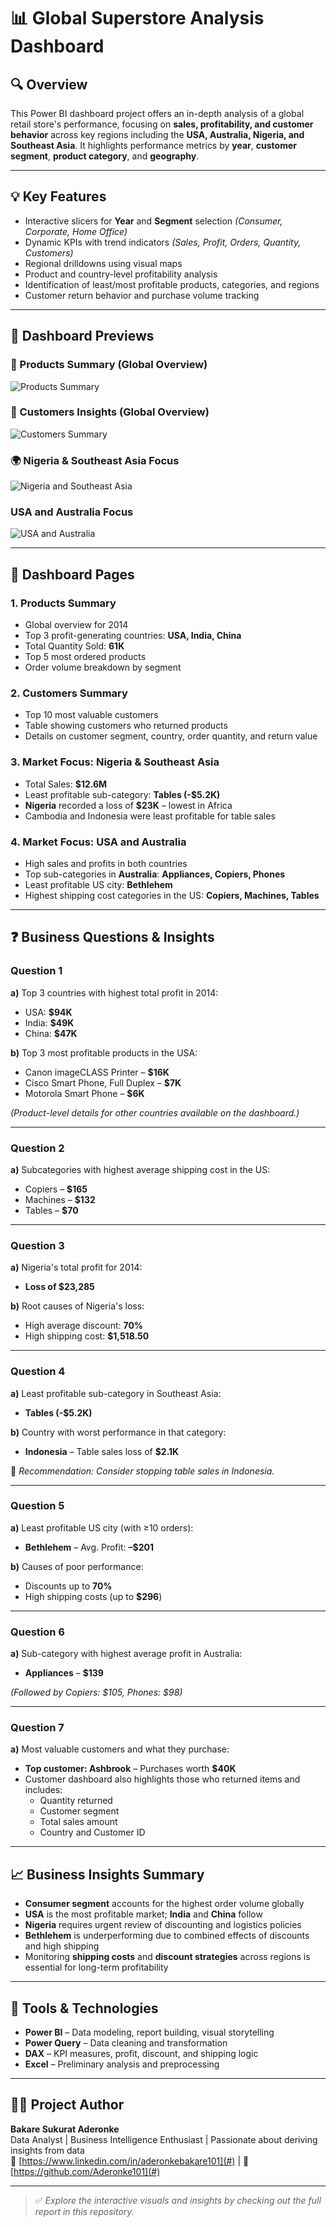 # 📊 Global Superstore Analysis Dashboard

## 🔍 Overview
This Power BI dashboard project offers an in-depth analysis of a global retail store's performance, focusing on **sales, profitability, and customer behavior** across key regions including the **USA, Australia, Nigeria, and Southeast Asia**. It highlights performance metrics by **year**, **customer segment**, **product category**, and **geography**.

---

## 💡 Key Features
- Interactive slicers for **Year** and **Segment** selection *(Consumer, Corporate, Home Office)*
- Dynamic KPIs with trend indicators *(Sales, Profit, Orders, Quantity, Customers)*
- Regional drilldowns using visual maps
- Product and country-level profitability analysis
- Identification of least/most profitable products, categories, and regions
- Customer return behavior and purchase volume tracking

---

## 📸 Dashboard Previews



### 🧾 Products Summary (Global Overview)
![Products Summary](GBSS-Products_Reports.png)



### 🧾 Customers Insights (Global Overview)
![Customers Summary](GBSS-Customers_Reports.png)



### 🌍 Nigeria & Southeast Asia Focus
![Nigeria and Southeast Asia](GBSS-NIG_SOUTH-ASIA_Reports.png)



### USA and Australia Focus
![USA and Australia](GBSS-USA_AUSTRALIA_Reports.png)


---

## 📂 Dashboard Pages

### 1. Products Summary
- Global overview for 2014
- Top 3 profit-generating countries: **USA, India, China**
- Total Quantity Sold: **61K**
- Top 5 most ordered products
- Order volume breakdown by segment

### 2. Customers Summary
- Top 10 most valuable customers
- Table showing customers who returned products
- Details on customer segment, country, order quantity, and return value

### 3. Market Focus: Nigeria & Southeast Asia
- Total Sales: **$12.6M**
- Least profitable sub-category: **Tables (-$5.2K)**
- **Nigeria** recorded a loss of **$23K** – lowest in Africa
- Cambodia and Indonesia were least profitable for table sales

### 4. Market Focus: USA and Australia
- High sales and profits in both countries
- Top sub-categories in **Australia**: **Appliances, Copiers, Phones**
- Least profitable US city: **Bethlehem**
- Highest shipping cost categories in the US: **Copiers, Machines, Tables**

---

## ❓ Business Questions & Insights

### Question 1
**a)** Top 3 countries with highest total profit in 2014:
- USA: **$94K**
- India: **$49K**
- China: **$47K**

**b)** Top 3 most profitable products in the USA:
- Canon imageCLASS Printer – **$16K**
- Cisco Smart Phone, Full Duplex – **$7K**
- Motorola Smart Phone – **$6K**

*(Product-level details for other countries available on the dashboard.)*

---

### Question 2
**a)** Subcategories with highest average shipping cost in the US:
- Copiers – **$165**
- Machines – **$132**
- Tables – **$70**

---

### Question 3
**a)** Nigeria's total profit for 2014:
- **Loss of $23,285**

**b)** Root causes of Nigeria's loss:
- High average discount: **70%**
- High shipping cost: **$1,518.50**

---

### Question 4
**a)** Least profitable sub-category in Southeast Asia:
- **Tables (-$5.2K)**

**b)** Country with worst performance in that category:
- **Indonesia** – Table sales loss of **$2.1K**

📌 *Recommendation: Consider stopping table sales in Indonesia.*

---

### Question 5
**a)** Least profitable US city (with ≥10 orders):
- **Bethlehem** – Avg. Profit: **–$201**

**b)** Causes of poor performance:
- Discounts up to **70%**
- High shipping costs (up to **$296**)

---

### Question 6
**a)** Sub-category with highest average profit in Australia:
- **Appliances** – **$139**

*(Followed by Copiers: $105, Phones: $98)*

---

### Question 7
**a)** Most valuable customers and what they purchase:
- **Top customer: Ashbrook** – Purchases worth **$40K**
- Customer dashboard also highlights those who returned items and includes:
  - Quantity returned
  - Customer segment
  - Total sales amount
  - Country and Customer ID

---

## 📈 Business Insights Summary
- **Consumer segment** accounts for the highest order volume globally
- **USA** is the most profitable market; **India** and **China** follow
- **Nigeria** requires urgent review of discounting and logistics policies
- **Bethlehem** is underperforming due to combined effects of discounts and high shipping
- Monitoring **shipping costs** and **discount strategies** across regions is essential for long-term profitability

---

## 🧰 Tools & Technologies
- **Power BI** – Data modeling, report building, visual storytelling
- **Power Query** – Data cleaning and transformation
- **DAX** – KPI measures, profit, discount, and shipping logic
- **Excel** – Preliminary analysis and preprocessing

---

## 👩‍💻 Project Author
**Bakare Sukurat Aderonke**  
Data Analyst | Business Intelligence Enthusiast | Passionate about deriving insights from data  
🔗 [https://www.linkedin.com/in/aderonkebakare101](#) | 🔗 [https://github.com/Aderonke101](#)

---

> ✅ *Explore the interactive visuals and insights by checking out the full report in this repository.*


